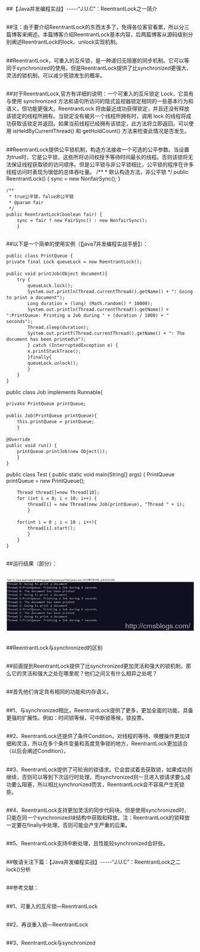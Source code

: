 ##【Java并发编程实战】-----“J.U.C”：ReentrantLock之一简介

##
##注：由于要介绍ReentrantLock的东西太多了，免得各位客官看累，所以分三篇博客来阐述。本篇博客介绍ReentrantLock基本内容，后两篇博客从源码级别分别阐述ReentrantLock的lock、unlock实现机制。  

##
##ReentrantLock，可重入的互斥锁，是一种递归无阻塞的同步机制。它可以等同于synchronized的使用，但是ReentrantLock提供了比synchronized更强大、灵活的锁机制，可以减少死锁发生的概率。  

##
##对于ReentrantLock,官方有详细的说明：一个可重入的互斥锁定 Lock，它具有与使用 synchronized 方法和语句所访问的隐式监视器锁定相同的一些基本行为和语义，但功能更强大。ReentrantLock 将由最近成功获得锁定，并且还没有释放该锁定的线程所拥有。当锁定没有被另一个线程所拥有时，调用 lock 的线程将成功获取该锁定并返回。如果当前线程已经拥有该锁定，此方法将立即返回。可以使用 isHeldByCurrentThread() 和 getHoldCount() 方法来检查此情况是否发生。  

##
##ReentrantLock提供公平锁机制，构造方法接收一个可选的公平参数。当设置为true时，它是公平锁，这些所将访问权授予等待时间最长的线程。否则该锁将无法保证线程获取锁的访问顺序。但是公平锁与非公平锁相比，公平锁的程序在许多线程访问时表现为很低的总体吞吐量。     	/**
     * 默认构造方法，非公平锁
     */
    public ReentrantLock() {
        sync = new NonfairSync();
    	}

    /**
     * true公平锁，false非公平锁
     * @param fair
     */
    public ReentrantLock(boolean fair) {
        sync = fair ? new FairSync() : new NonfairSync();
    	}




##
##以下是一个简单的使用实例（【java7并发编程实战手册】）：


  	public class PrintQueue {
    private final Lock queueLock = new ReentrantLock();
    
    public void printJob(Object document){
        try {
            queueLock.lock();
            System.out.println(Thread.currentThread().getName() + ": Going to print a document");
            Long duration = (long) (Math.random() * 10000);
            System.out.println(Thread.currentThread().getName() + ":PrintQueue: Printing a Job during " + (duration / 1000) + " seconds");
            Thread.sleep(duration);
            System.out.printf(Thread.currentThread().getName() + ": The document has been printed\n");
        	} catch (InterruptedException e) {
            e.printStackTrace();
        	}finally{
            queueLock.unlock();
        	}
    	}
	}
public class Job implements Runnable{
    
    private PrintQueue printQueue;
    
    public Job(PrintQueue printQueue){
        this.printQueue = printQueue;
    	}
    
    @Override
    public void run() {
        printQueue.printJob(new Object());
    	}
	}
public class Test {
    public static void main(String[] args) {
        PrintQueue printQueue = new PrintQueue();
        
        Thread thread[]=new Thread[10];
        for (int i = 0; i < 10; i++) {
            thread[i] = new Thread(new Job(printQueue), "Thread " + i);
        	}
        
        for(int i = 0 ; i < 10 ; i++){
            thread[i].start();
        	}
    	}
	}




##
##运行结果（部分）：



##
## ![Alt text](../md/img/170040581763717.png)



##
##


##ReentrantLock与synchronized的区别



##
##前面提到ReentrantLock提供了比synchronized更加灵活和强大的锁机制，那么它的灵活和强大之处在哪里呢？他们之间又有什么相异之处呢？



##
##首先他们肯定具有相同的功能和内存语义。



##
##1、与synchronized相比，ReentrantLock提供了更多，更加全面的功能，具备更强的扩展性。例如：时间锁等候，可中断锁等候，锁投票。



##
##2、ReentrantLock还提供了条件Condition，对线程的等待、唤醒操作更加详细和灵活，所以在多个条件变量和高度竞争锁的地方，ReentrantLock更加适合（以后会阐述Condition）。



##
##3、ReentrantLock提供了可轮询的锁请求。它会尝试着去获取锁，如果成功则继续，否则可以等到下次运行时处理，而synchronized则一旦进入锁请求要么成功要么阻塞，所以相比synchronized而言，ReentrantLock会不容易产生死锁些。



##
##4、ReentrantLock支持更加灵活的同步代码块，但是使用synchronized时，只能在同一个synchronized块结构中获取和释放。注：ReentrantLock的锁释放一定要在finally中处理，否则可能会产生严重的后果。



##
##5、ReentrantLock支持中断处理，且性能较synchronized会好些。



##
##敬请关注下篇：【Java并发编程实战】-----“J.U.C”：ReentrantLock之二lock()分析



##
##参考文献：



##
##1、可重入的互斥锁—ReentrantLock



##
##2、再谈重入锁—ReentrantLock



##
##3、ReentrantLock与synchronized